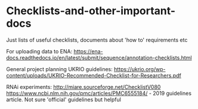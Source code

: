 # Checklists-and-other-important-docs

Just lists of useful checklists, documents about 'how to' requirements etc

For uploading data to ENA:
https://ena-docs.readthedocs.io/en/latest/submit/sequence/annotation-checklists.html

General project planning UKRIO guidelines:
https://ukrio.org/wp-content/uploads/UKRIO-Recommended-Checklist-for-Researchers.pdf

RNAi experiments: 
http://miare.sourceforge.net/ChecklistV080
https://www.ncbi.nlm.nih.gov/pmc/articles/PMC6555184/ - 2019 guidelines article. Not sure 'official' guidelines but helpful

